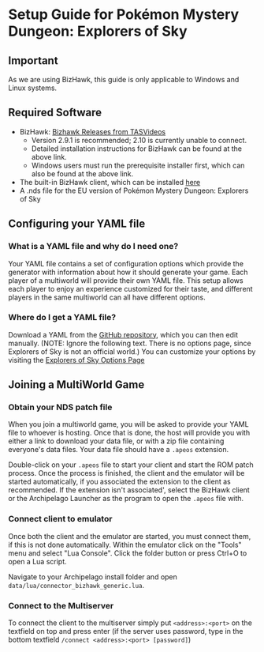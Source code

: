 # Setup Guide for Pokémon Mystery Dungeon: Explorers of Sky

## Important

As we are using BizHawk, this guide is only applicable to Windows and Linux systems.

## Required Software

- BizHawk: [Bizhawk Releases from TASVideos](https://tasvideos.org/BizHawk/ReleaseHistory)
  - Version 2.9.1 is recommended; 2.10 is currently unable to connect.
  - Detailed installation instructions for BizHawk can be found at the above link.
  - Windows users must run the prerequisite installer first, which can also be found at the above link.
- The built-in BizHawk client, which can be installed [here](https://github.com/ArchipelagoMW/Archipelago/releases)
- A .nds file for the EU version of Pokémon Mystery Dungeon: Explorers of Sky

## Configuring your YAML file

### What is a YAML file and why do I need one?

Your YAML file contains a set of configuration options which provide the generator with information about how it should
generate your game. Each player of a multiworld will provide their own YAML file. This setup allows each player to enjoy
an experience customized for their taste, and different players in the same multiworld can all have different options.

### Where do I get a YAML file?

Download a YAML from the [GitHub repository](https://github.com/CrypticMonkey33/ArchipelagoExplorersOfSky/blob/main/worlds/pmd_eos/docs/pmd_eos.yaml), which you can then edit manually.
(NOTE: Ignore the following text. There is no options page, since Explorers of Sky is not an official world.) You can customize your options by visiting the 
[Explorers of Sky Options Page](/games/Explorers%20of%20Sky/player-options)

## Joining a MultiWorld Game

### Obtain your NDS patch file

When you join a multiworld game, you will be asked to provide your YAML file to whoever is hosting. Once that is done,
the host will provide you with either a link to download your data file, or with a zip file containing everyone's data
files. Your data file should have a `.apeos` extension. 

Double-click on your `.apeos` file to start your client and start the ROM patch process. Once the process is finished, the client and the emulator will be started automatically, if you associated the extension to the client as recommended. If the extension isn't associated', select the BizHawk client or the Archipelago Launcher as the program to open the `.apeos` file with.

### Connect client to emulator

Once both the client and the emulator are started, you must connect them, if this is not done automatically. Within the emulator click on the "Tools" menu and select "Lua Console". Click the folder button or press Ctrl+O to open a Lua script.

Navigate to your Archipelago install folder and open `data/lua/connector_bizhawk_generic.lua`.

### Connect to the Multiserver

To connect the client to the multiserver simply put `<address>:<port>` on the textfield on top and press enter (if the
server uses password, type in the bottom textfield `/connect <address>:<port> [password]`)

